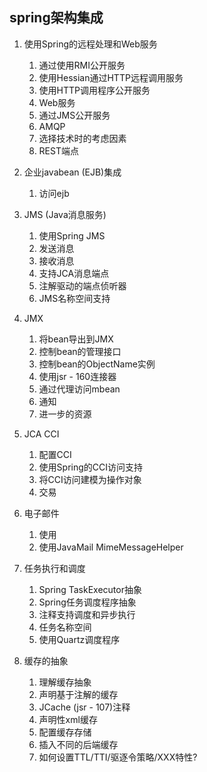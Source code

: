 ## spring架构集成

1. 使用Spring的远程处理和Web服务

    1. 通过使用RMI公开服务
    2. 使用Hessian通过HTTP远程调用服务
    3. 使用HTTP调用程序公开服务
    4. Web服务
    5. 通过JMS公开服务
    6. AMQP
    7. 选择技术时的考虑因素
    8. REST端点

2. 企业javabean (EJB)集成

    1. 访问ejb

3. JMS (Java消息服务)

    1. 使用Spring JMS
    2. 发送消息
    3. 接收消息
    4. 支持JCA消息端点
    5. 注解驱动的端点侦听器
    6. JMS名称空间支持

4. JMX

    1. 将bean导出到JMX
    2. 控制bean的管理接口
    3. 控制bean的ObjectName实例
    4. 使用jsr - 160连接器
    5. 通过代理访问mbean
    6. 通知
    7. 进一步的资源

5. JCA CCI

    1. 配置CCI
    2. 使用Spring的CCI访问支持
    3. 将CCI访问建模为操作对象
    4. 交易

6. 电子邮件

    1. 使用
    2. 使用JavaMail MimeMessageHelper

7. 任务执行和调度

    1. Spring TaskExecutor抽象
    2. Spring任务调度程序抽象
    3. 注释支持调度和异步执行
    4. 任务名称空间
    5. 使用Quartz调度程序

8. 缓存的抽象

    1. 理解缓存抽象
    2. 声明基于注解的缓存
    3. JCache (jsr - 107)注释
    4. 声明性xml缓存
    5. 配置缓存存储
    6. 插入不同的后端缓存
    7. 如何设置TTL/TTI/驱逐令策略/XXX特性?
